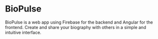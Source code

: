 # BioPulse
BioPulse is a web app using Firebase for the backend and Angular for the frontend. Create and share your biography with others in a simple and intuitive interface.
